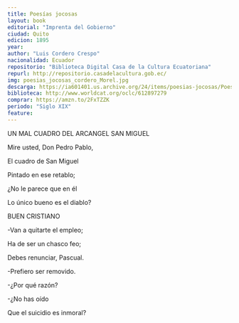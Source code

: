 ```yaml
---
title: Poesías jocosas
layout: book
editorial: "Imprenta del Gobierno"
ciudad: Quito
edicion: 1895
year: 
author: "Luis Cordero Crespo"
nacionalidad: Ecuador
repositorio: "Biblioteca Digital Casa de la Cultura Ecuatoriana"
repurl: http://repositorio.casadelacultura.gob.ec/
img: poesias_jocosas_cordero_Morel.jpg
descarga: https://ia601401.us.archive.org/24/items/poesias-jocosas/Poes%C3%ADas%20jocosas.pdf
biblioteca: http://www.worldcat.org/oclc/612897279
comprar: https://amzn.to/2FxTZZK
periodo: "Siglo XIX"
feature: 
---
```

 

UN MAL CUADRO DEL ARCANGEL SAN MIGUEL

Mire usted, Don Pedro Pablo,
 
El cuadro de San Miguel
 
Pintado en ese retablo;
 
¿No le parece que en él
 
Lo único bueno es el diablo?


BUEN CRISTIANO
 
-Van a quitarte el empleo;
 
Ha de ser un chasco feo;
 
Debes renunciar, Pascual.
 
-Prefiero ser removido.
 
-¿Por qué razón?
 
-¿No has oído
 
Que el suicidio es inmoral? 
